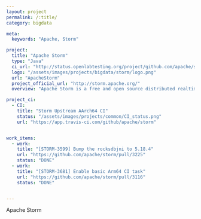```yaml
---
layout: project
permalink: /:title/
category: bigdata

meta:
  keywords: "Apache, Storm"

project:
  title: "Apache Storm"
  type: "Java"
  ci_url: "http://status.openlabtesting.org/project/github.com/apache/storm"
  logo: "/assets/images/projects/bigdata/storm/logo.png"
  url: "ApacheStorm"
  project_official_url: "http://storm.apache.org/"
  overview: "Apache Storm is a free and open source distributed realtime computation system. Apache Storm makes it easy to reliably process unbounded streams of data, doing for realtime processing what Hadoop did for batch processing. Apache Storm is simple, can be used with any programming language, and is a lot of fun to use!"

project_ci:
  - CI:
    title: "Storm Upstream AArch64 CI"
    status: "/assets/images/projects/common/CI_status.png"
    url: "https://app.travis-ci.com/github/apache/storm"


work_items:
  - work:
    title: "[STORM-3599] Bump the rocksdbjni to 5.18.4"
    url: "https://github.com/apache/storm/pull/3225"
    status: "DONE"
  - work:
    title: "[STORM-3681] Enable basic Arm64 CI task"
    url: "https://github.com/apache/storm/pull/3116"
    status: "DONE"


---
```


<p>Apache Storm</p>
